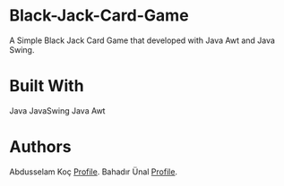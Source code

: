 # Black-Jack-Card-Game
A Simple Black Jack Card Game that developed with Java Awt and Java Swing.
# Built With
Java
JavaSwing
Java Awt
# Authors
Abdusselam Koç [Profile](https://github.com/betonn).
Bahadır Ünal [Profile](https://github.com/ZeroToHero2).
